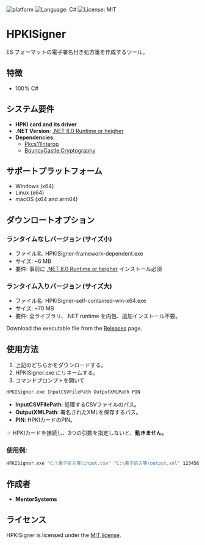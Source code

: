 ![platform](https://img.shields.io/static/v1?label=platform&message=win-64%20|%20mac-intel%20|%20mac-arm%20|%20linux&color=blue)
![Language: C#](https://img.shields.io/badge/Language-C%23-blue.svg)
![License: MIT](https://img.shields.io/badge/License-MIT-yellow.svg)

# HPKISigner

ES フォーマットの電子署名付き処方箋を作成するツール。

## 特徴
- 100% C#
  
## システム要件
- **HPKI card and its driver**
- **.NET Version**: [.NET 8.0 Runtime or heigher](https://dotnet.microsoft.com/en-us/download/dotnet/8.0)
- **Dependencies**:
  - [Pkcs11Interop](https://github.com/Pkcs11Interop/Pkcs11Interop)
  - [BouncyCastle.Cryptography](https://www.bouncycastle.org/csharp/)

## サポートプラットフォーム
- Windows (x64)
- Linux (x64)
- macOS (x64 and arm64)

## ダウンロートオプション
### ランタイムなしバージョン (サイズ小)
  - ファイル名: HPKISigner-framework-dependent.exe
  - サイズ: ~6 MB
  - 要件: 事前に [.NET 8.0 Runtime or heigher](https://dotnet.microsoft.com/en-us/download/dotnet/8.0) インストール必須

### ランタイム入りバージョン (サイズ大)
  - ファイル名: HPKISigner-self-contained-win-x64.exe
  - サイズ: ~70 MB
  - 要件: 全ライブラリ、.NET runtime を内包、追加インストール不要。

Download the executable file from the [Releases](https://github.com/HPKISigner-Sharp/HPKISigner/releases) page.

## 使用方法
1. 上記のどちらかをダウンロードする。
2. HPKISigner.exe にリネームする。
3. コマンドプロンプトを開いて
```cmd
HPKISigner.exe InputCSVFilePath OutputXMLPath PIN
```
- **InputCSVFilePath**: 処理するCSVファイルのパス。
- **OutputXMLPath**: 署名されたXMLを保存するパス。
- **PIN**: HPKIカードのPIN。

☞ HPKIカードを接続し、3つの引数を指定しないと、**動きません。**

### 使用例:
```cmd
HPKISigner.exe "C:\電子処方箋\input.csv" "C:\電子処方箋\output.xml" 123456
```

## 作成者
- **MentorSystems**  

## ライセンス
HPKISigner is licensed under the [MIT license](https://en.wikipedia.org/wiki/MIT_License).

